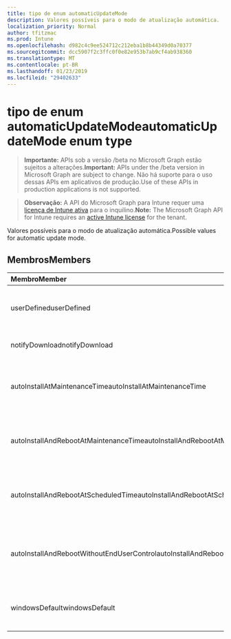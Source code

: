 ```yaml
---
title: tipo de enum automaticUpdateMode
description: Valores possíveis para o modo de atualização automática.
localization_priority: Normal
author: tfitzmac
ms.prod: Intune
ms.openlocfilehash: d982c4c9ee524712c212eba1b8b44349d0a70377
ms.sourcegitcommit: dcc5907f2c3ffc0f0e82e953b7ab9cf4ab938360
ms.translationtype: MT
ms.contentlocale: pt-BR
ms.lasthandoff: 01/23/2019
ms.locfileid: "29402633"
---
```

# <a name="automaticupdatemode-enum-type"></a><span data-ttu-id="18e78-103">tipo de enum automaticUpdateMode</span><span class="sxs-lookup"><span data-stu-id="18e78-103">automaticUpdateMode enum type</span></span>

> <span data-ttu-id="18e78-104">**Importante:** APIs sob a versão /beta no Microsoft Graph estão sujeitos a alterações.</span><span class="sxs-lookup"><span data-stu-id="18e78-104">**Important:** APIs under the /beta version in Microsoft Graph are subject to change.</span></span> <span data-ttu-id="18e78-105">Não há suporte para o uso dessas APIs em aplicativos de produção.</span><span class="sxs-lookup"><span data-stu-id="18e78-105">Use of these APIs in production applications is not supported.</span></span>

> <span data-ttu-id="18e78-106">**Observação:** A API do Microsoft Graph para Intune requer uma [licença de Intune ativa](https://go.microsoft.com/fwlink/?linkid=839381) para o inquilino.</span><span class="sxs-lookup"><span data-stu-id="18e78-106">**Note:** The Microsoft Graph API for Intune requires an [active Intune license](https://go.microsoft.com/fwlink/?linkid=839381) for the tenant.</span></span>

<span data-ttu-id="18e78-107">Valores possíveis para o modo de atualização automática.</span><span class="sxs-lookup"><span data-stu-id="18e78-107">Possible values for automatic update mode.</span></span>

## <a name="members"></a><span data-ttu-id="18e78-108">Membros</span><span class="sxs-lookup"><span data-stu-id="18e78-108">Members</span></span>
|<span data-ttu-id="18e78-109">Membro</span><span class="sxs-lookup"><span data-stu-id="18e78-109">Member</span></span>|<span data-ttu-id="18e78-110">Valor</span><span class="sxs-lookup"><span data-stu-id="18e78-110">Value</span></span>|<span data-ttu-id="18e78-111">Descrição</span><span class="sxs-lookup"><span data-stu-id="18e78-111">Description</span></span>|
|:---|:---|:---|
|<span data-ttu-id="18e78-112">userDefined</span><span class="sxs-lookup"><span data-stu-id="18e78-112">userDefined</span></span>|<span data-ttu-id="18e78-113">0</span><span class="sxs-lookup"><span data-stu-id="18e78-113">0</span></span>|<span data-ttu-id="18e78-114">Definido pelo usuário, valor padrão, sem intenção.</span><span class="sxs-lookup"><span data-stu-id="18e78-114">User Defined, default value, no intent.</span></span>|
|<span data-ttu-id="18e78-115">notifyDownload</span><span class="sxs-lookup"><span data-stu-id="18e78-115">notifyDownload</span></span>|<span data-ttu-id="18e78-116">1</span><span class="sxs-lookup"><span data-stu-id="18e78-116">1</span></span>|<span data-ttu-id="18e78-117">Notifica baixados.</span><span class="sxs-lookup"><span data-stu-id="18e78-117">Notify on download.</span></span>|
|<span data-ttu-id="18e78-118">autoInstallAtMaintenanceTime</span><span class="sxs-lookup"><span data-stu-id="18e78-118">autoInstallAtMaintenanceTime</span></span>|<span data-ttu-id="18e78-119">2</span><span class="sxs-lookup"><span data-stu-id="18e78-119">2</span></span>|<span data-ttu-id="18e78-120">Instalar automaticamente em tempo de manutenção.</span><span class="sxs-lookup"><span data-stu-id="18e78-120">Auto-install at maintenance time.</span></span>|
|<span data-ttu-id="18e78-121">autoInstallAndRebootAtMaintenanceTime</span><span class="sxs-lookup"><span data-stu-id="18e78-121">autoInstallAndRebootAtMaintenanceTime</span></span>|<span data-ttu-id="18e78-122">3</span><span class="sxs-lookup"><span data-stu-id="18e78-122">3</span></span>|<span data-ttu-id="18e78-123">Instalar automaticamente e reinicialize em tempo de manutenção.</span><span class="sxs-lookup"><span data-stu-id="18e78-123">Auto-install and reboot at maintenance time.</span></span>|
|<span data-ttu-id="18e78-124">autoInstallAndRebootAtScheduledTime</span><span class="sxs-lookup"><span data-stu-id="18e78-124">autoInstallAndRebootAtScheduledTime</span></span>|<span data-ttu-id="18e78-125">4</span><span class="sxs-lookup"><span data-stu-id="18e78-125">4</span></span>|<span data-ttu-id="18e78-126">Instalar automaticamente e reinicialize no horário agendado.</span><span class="sxs-lookup"><span data-stu-id="18e78-126">Auto-install and reboot at scheduled time.</span></span>|
|<span data-ttu-id="18e78-127">autoInstallAndRebootWithoutEndUserControl</span><span class="sxs-lookup"><span data-stu-id="18e78-127">autoInstallAndRebootWithoutEndUserControl</span></span>|<span data-ttu-id="18e78-128">5</span><span class="sxs-lookup"><span data-stu-id="18e78-128">5</span></span>|<span data-ttu-id="18e78-129">Instalar automaticamente e reinicie sem controle de usuário final</span><span class="sxs-lookup"><span data-stu-id="18e78-129">Auto-install and restart without end-user control</span></span>|
|<span data-ttu-id="18e78-130">windowsDefault</span><span class="sxs-lookup"><span data-stu-id="18e78-130">windowsDefault</span></span>|<span data-ttu-id="18e78-131">6</span><span class="sxs-lookup"><span data-stu-id="18e78-131">6</span></span>|<span data-ttu-id="18e78-132">Redefinido para o valor de padrão do Windows.</span><span class="sxs-lookup"><span data-stu-id="18e78-132">Reset to Windows default value.</span></span>|




